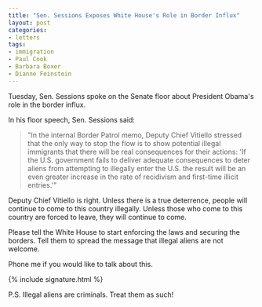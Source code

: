 ```yaml
---
title: "Sen. Sessions Exposes White House's Role in Border Influx"
layout: post
categories:
- letters
tags:
- immigration
- Paul Cook
- Barbara Boxer
- Dianne Feinstein
---
```


Tuesday, Sen. Sessions spoke on the Senate floor about President Obama's role in the border influx.

In his floor speech, Sen. Sessions said:

> "In the internal Border Patrol memo, Deputy Chief Vitiello stressed that the only way to stop the flow is to show potential illegal immigrants that there will be real consequences for their actions: 'If the U.S. government fails to deliver adequate consequences to deter aliens from attempting to illegally enter the U.S. the result will be an even greater increase in the rate of recidivism and first-time illicit entries.'"

Deputy Chief Vitiello is right. Unless there is a true deterrence, people will continue to come to this country illegally. Unless those who come to this country are forced to leave, they will continue to come.

Please tell the White House to start enforcing the laws and securing the borders. Tell them to spread the message that illegal aliens are not welcome.

Phone me if you would like to talk about this.

{% include signature.html %}

P.S. Illegal aliens are criminals. Treat them as such!